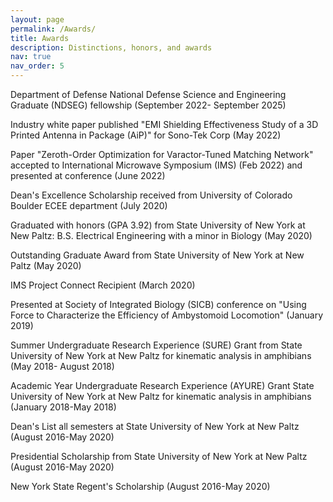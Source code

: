 ```yaml
---
layout: page
permalink: /Awards/
title: Awards
description: Distinctions, honors, and awards 
nav: true
nav_order: 5
---
```


Department of Defense National Defense Science and Engineering Graduate (NDSEG) fellowship (September 2022- September 2025)

Industry white paper published "EMI Shielding Effectiveness Study of a 3D Printed Antenna in Package (AiP)" for Sono-Tek Corp (May 2022)

Paper "Zeroth-Order Optimization for Varactor-Tuned Matching Network" accepted to International Microwave Symposium (IMS) (Feb 2022) and presented at conference (June 2022)

Dean's Excellence Scholarship received from University of Colorado Boulder ECEE department (July 2020)

Graduated with honors (GPA 3.92) from State University of New York at New Paltz: B.S. Electrical Engineering with a minor in Biology (May 2020)

Outstanding Graduate Award from State University of New York at New Paltz (May 2020)

IMS Project Connect Recipient (March 2020)

Presented at Society of Integrated Biology (SICB) conference on "Using Force to Characterize the Efficiency of Ambystomoid Locomotion" (January 2019)

Summer Undergraduate Research Experience (SURE) Grant from State University of New York at New Paltz for kinematic analysis in amphibians (May 2018- August 2018)

Academic Year Undergraduate Research Experience (AYURE) Grant State University of New York at New Paltz for kinematic analysis in amphibians (January 2018-May 2018)

Dean's List all semesters at State University of New York at New Paltz (August 2016-May 2020)

Presidential Scholarship from State University of New York at New Paltz (August 2016-May 2020)

New York State Regent's Scholarship (August 2016-May 2020)
